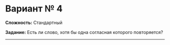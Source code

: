 # Вариант № 4
**Сложность:** Стандартный

**Задание:**  Есть ли слово, хотя бы одна согласная которого повторяется?

---